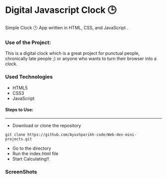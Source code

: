 
<h1>Digital Javascript Clock 🕒</h1>

<p>Simple Clock 🕒 App written in HTML, CSS, and JavaScript .</p>

### Use of the Project:

<p>This is a digital clock which is a great project for punctual people, chronically late people ;) or anyone who wants to turn their browser into a clock.</p>

<h3>Used Technologies</h3>
<ul>
  <li>HTML5</li>
  <li>CSS3</li>
  <li>JavaScript</li>
</ul>

#### Steps to Use:

---

- Download or clone the repository

```
git clone https://github.com/Ayushparikh-code/Web-dev-mini-projects.git
```

- Go to the directory
- Run the index.html file
- Start Calculating!!

<h3> ScreenShots </h3> 

<br>






